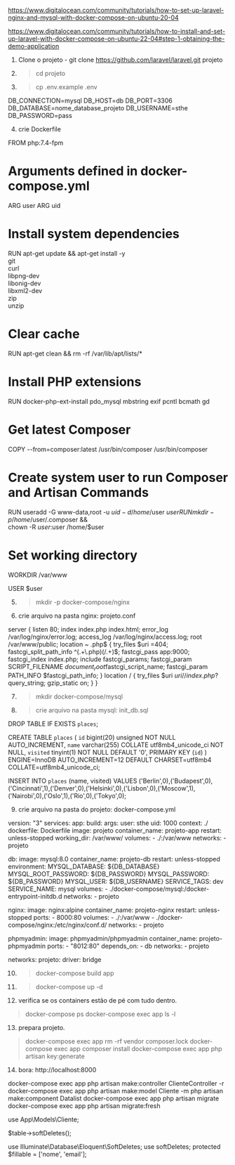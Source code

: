 https://www.digitalocean.com/community/tutorials/how-to-set-up-laravel-nginx-and-mysql-with-docker-compose-on-ubuntu-20-04

https://www.digitalocean.com/community/tutorials/how-to-install-and-set-up-laravel-with-docker-compose-on-ubuntu-22-04#step-1-obtaining-the-demo-application

1. Clone o projeto - git clone https://github.com/laravel/laravel.git projeto
2. > cd projeto
3. > cp .env.example .env

DB_CONNECTION=mysql
DB_HOST=db
DB_PORT=3306
DB_DATABASE=nome_database_projeto
DB_USERNAME=sthe
DB_PASSWORD=pass

4. crie Dockerfile

FROM php:7.4-fpm

# Arguments defined in docker-compose.yml
ARG user
ARG uid

# Install system dependencies
RUN apt-get update && apt-get install -y \
    git \
    curl \
    libpng-dev \
    libonig-dev \
    libxml2-dev \
    zip \
    unzip

# Clear cache
RUN apt-get clean && rm -rf /var/lib/apt/lists/*

# Install PHP extensions
RUN docker-php-ext-install pdo_mysql mbstring exif pcntl bcmath gd

# Get latest Composer
COPY --from=composer:latest /usr/bin/composer /usr/bin/composer

# Create system user to run Composer and Artisan Commands
RUN useradd -G www-data,root -u $uid -d /home/$user $user
RUN mkdir -p /home/$user/.composer && \
    chown -R $user:$user /home/$user

# Set working directory
WORKDIR /var/www

USER $user

5. > mkdir -p docker-compose/nginx
6. crie arquivo na pasta nginx: projeto.conf

server {
    listen 80;
    index index.php index.html;
    error_log  /var/log/nginx/error.log;
    access_log /var/log/nginx/access.log;
    root /var/www/public;
    location ~ \.php$ {
        try_files $uri =404;
        fastcgi_split_path_info ^(.+\.php)(/.+)$;
        fastcgi_pass app:9000;
        fastcgi_index index.php;
        include fastcgi_params;
        fastcgi_param SCRIPT_FILENAME $document_root$fastcgi_script_name;
        fastcgi_param PATH_INFO $fastcgi_path_info;
    }
    location / {
        try_files $uri $uri/ /index.php?$query_string;
        gzip_static on;
    }
}

7. > mkdir docker-compose/mysql
8. > crie arquivo na pasta mysql: init_db.sql

DROP TABLE IF EXISTS `places`;

CREATE TABLE `places` (
  `id` bigint(20) unsigned NOT NULL AUTO_INCREMENT,
  `name` varchar(255) COLLATE utf8mb4_unicode_ci NOT NULL,
  `visited` tinyint(1) NOT NULL DEFAULT '0',
  PRIMARY KEY (`id`)
) ENGINE=InnoDB AUTO_INCREMENT=12 DEFAULT CHARSET=utf8mb4 COLLATE=utf8mb4_unicode_ci;

INSERT INTO `places` (name, visited) VALUES ('Berlin',0),('Budapest',0),('Cincinnati',1),('Denver',0),('Helsinki',0),('Lisbon',0),('Moscow',1),('Nairobi',0),('Oslo',1),('Rio',0),('Tokyo',0);

9. crie arquivo na pasta do projeto: docker-compose.yml

version: "3"
services:
  app:
    build:
      args:
        user: sthe
        uid: 1000
      context: ./
      dockerfile: Dockerfile
    image: projeto
    container_name: projeto-app
    restart: unless-stopped
    working_dir: /var/www/
    volumes:
      - ./:/var/www
    networks:
      - projeto

  db:
    image: mysql:8.0
    container_name: projeto-db
    restart: unless-stopped
    environment:
      MYSQL_DATABASE: ${DB_DATABASE}
      MYSQL_ROOT_PASSWORD: ${DB_PASSWORD}
      MYSQL_PASSWORD: ${DB_PASSWORD}
      MYSQL_USER: ${DB_USERNAME}
      SERVICE_TAGS: dev
      SERVICE_NAME: mysql
    volumes:
      - ./docker-compose/mysql:/docker-entrypoint-initdb.d
    networks:
      - projeto

  nginx:
    image: nginx:alpine
    container_name: projeto-nginx
    restart: unless-stopped
    ports:
      - 8000:80
    volumes:
      - ./:/var/www
      - ./docker-compose/nginx:/etc/nginx/conf.d/
    networks:
      - projeto

  phpmyadmin:
    image: phpmyadmin/phpmyadmin
    container_name: projeto-phpmyadmin
    ports:
      - "8012:80"
    depends_on:
      - db
    networks:
      - projeto


networks:
  projeto:
    driver: bridge

10. > docker-compose build app
11. > docker-compose up -d
12. verifica se os containers estão de pé com tudo dentro.

> docker-compose ps
> docker-compose exec app ls -l

13. prepara projeto.

> docker-compose exec app rm -rf vendor composer.lock
> docker-compose exec app composer install
> docker-compose exec app php artisan key:generate

14. bora: http://localhost:8000 

docker-compose exec app php artisan make:controller ClienteController -r
docker-compose exec app php artisan make:model Cliente -m
php artisan make:component Datalist
docker-compose exec app php artisan migrate
docker-compose exec app php artisan migrate:fresh

use App\Models\Cliente;

$table->softDeletes();

use Illuminate\Database\Eloquent\SoftDeletes;
use softDeletes;
protected $fillable = ['nome', 'email'];

